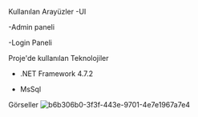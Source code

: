 Kullanılan Arayüzler
-UI

-Admin paneli

-Login Paneli

Proje'de kullanılan Teknolojiler
- .NET Framework 4.7.2

- MsSql
  
Görseller
![b6b306b0-3f3f-443e-9701-4e7e1967a7e4](https://github.com/Aleyna06/Casgem_Portfolio/assets/77541289/001b8be5-64ce-49ed-b337-a52d9f288ffb)
